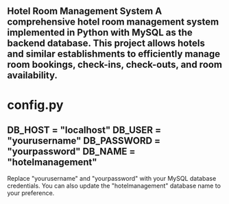 Hotel Room Management System
A comprehensive hotel room management system implemented in Python with MySQL as the backend database.
This project allows hotels and similar establishments to efficiently manage room bookings, check-ins, check-outs, and room availability.
---------------------------------------
# config.py

DB_HOST = "localhost"
DB_USER = "yourusername"
DB_PASSWORD = "yourpassword"
DB_NAME = "hotelmanagement"
---------------------------------------
Replace "yourusername" and "yourpassword" with your MySQL database credentials. 
You can also update the "hotelmanagement" database name to your preference.
